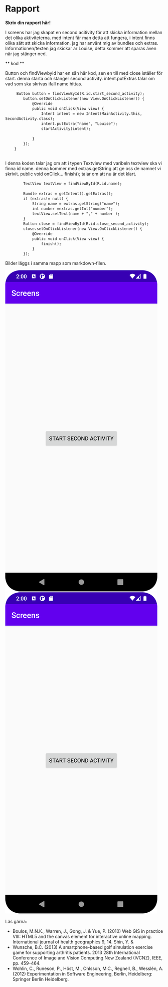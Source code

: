 
# Rapport

**Skriv din rapport här!**

I screens har jag skapat en second acitivity för att skicka information mellan det olika aktiviteterna. 
med intent får man detta att fungera, i intent finns olika sätt att skicka information, jag har använt mig av bundles och extras. Informationen/texten jag skickar
är Louise, detta kommer att sparas även när jag stänger ned. 


** kod ** 

Button och findViewbyId har en sån här kod, sen en till med close iställer för start. denna starta och stänger second activity.
intent.putExtras talar om vad som ska skrivas ifall name hittas. 
```
     Button button = findViewById(R.id.start_second_activity);
        button.setOnClickListener(new View.OnClickListener() {
            @Override
            public void onClick(View view) {
                Intent intent = new Intent(MainActivity.this, SecondActivity.class);
                intent.putExtra("name", "Louise");
                startActivity(intent);

            }
        });
    }
       
```
   I denna koden talar jag om att i typen Textview med varibeln textview ska vi finna id name.
    denna kommer med extras.getString att ge oss de namnet vi skrivit.
    public void onClick... finish(); talar om att nu är det klart. 
```
        TextView textView = findViewById(R.id.name);

        Bundle extras = getIntent().getExtras();
        if (extras!= null) {
            String name = extras.getString("name");
            int number =extras.getInt("number");
            textView.setText(name + "," + number );
        }
        Button close = findViewById(R.id.close_second_activity);
        close.setOnClickListener(new View.OnClickListener() {
            @Override
            public void onClick(View view) {
                finish();
            }
        });
```

Bilder läggs i samma mapp som markdown-filen.

![](Screenshot_20220504_140029.png)
![](Screenshot_20220504_140029.png)

Läs gärna:

- Boulos, M.N.K., Warren, J., Gong, J. & Yue, P. (2010) Web GIS in practice VIII: HTML5 and the canvas element for interactive online mapping. International journal of health geographics 9, 14. Shin, Y. &
- Wunsche, B.C. (2013) A smartphone-based golf simulation exercise game for supporting arthritis patients. 2013 28th International Conference of Image and Vision Computing New Zealand (IVCNZ), IEEE, pp. 459–464.
- Wohlin, C., Runeson, P., Höst, M., Ohlsson, M.C., Regnell, B., Wesslén, A. (2012) Experimentation in Software Engineering, Berlin, Heidelberg: Springer Berlin Heidelberg.
